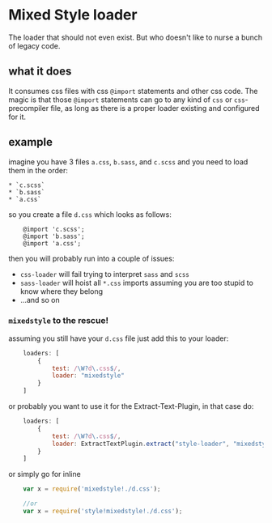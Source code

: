 # Mixed Style loader

The loader that should not even exist. But who doesn't like to nurse a bunch of legacy code.

## what it does

It consumes css files with css `@import` statements and other css code.
The magic is that those `@import` statements can go to any kind of `css` or `css`-precompiler file, as long as there is a proper loader existing and configured for it.

## example

imagine you have 3 files `a.css`, `b.sass`, and `c.scss`
and you need to load them in the order:

    * `c.scss`
    * `b.sass`
    * `a.css`

so you create a file `d.css` which looks as follows:
```
    @import 'c.scss';
    @import 'b.sass';
    @import 'a.css';
```
then you will probably run into a couple of issues:
 - `css-loader` will fail trying to interpret `sass` and `scss`
 - `sass-loader` will hoist all `*.css` imports assuming you are too stupid to know where they belong
 - …and so on

### `mixedstyle` to the rescue!

assuming you still have your `d.css` file just add this to your loader:

```js
    loaders: [
        {
            test: /\W?d\.css$/,
            loader: "mixedstyle"
        }
    ]
```

or probably you want to use it for the Extract-Text-Plugin, in that case do:

```js
    loaders: [
        {
            test: /\W?d\.css$/,
            loader: ExtractTextPlugin.extract("style-loader", "mixedstyle")
        }
    ]
```

or simply go for inline

```js
    var x = require('mixedstyle!./d.css');

    //or
    var x = require('style!mixedstyle!./d.css');
```

